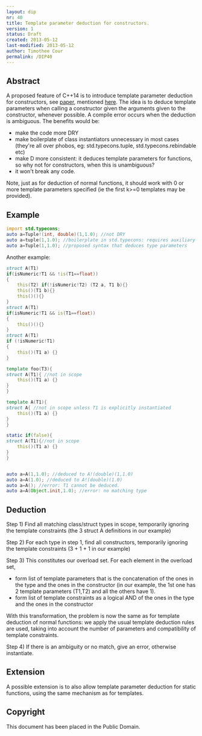 ```yaml
---
layout: dip
nr: 40
title: Template parameter deduction for constructors.
version: 1
status: Draft
created: 2013-05-12
last-modified: 2013-05-12
author: Timothee Cour
permalink: /DIP40
---
```


Abstract
--------

A proposed feature of C++14 is to introduce template parameter deduction
for constructors, see
[paper](http://www.open-std.org/JTC1/SC22/WG21/docs/papers/2013/n3602.html),
mentioned
[here](http://www.meetingcpp.com/index.php/br/items/a-look-at-c14-and-beyond-papers-part-4.html).
The idea is to deduce template parameters when calling a constructor
given the arguments given to the constructor, whenever possible. A
compile error occurs when the deduction is ambiguous. The benefits would
be:

-   make the code more DRY
-   make boilerplate of class instantiators unnecessary in most cases
    (they're all over phobos, eg: std.typecons.tuple,
    std.typecons.rebindable etc)
-   make D more consistent: it deduces template parameters for
    functions, so why not for constructors, when this is unambiguous?
-   it won't break any code.

Note, just as for deduction of normal functions, it should work with 0
or more template parameters specified (ie the first k&gt;=0 templates
may be provided).

Example
-------

```d
import std.typecons;
auto a=Tuple!(int, double)(1,1.0); //not DRY
auto a=tuple(1,1.0); //boilerplate in std.typecons: requires auxiliary class instantiator function 'tuple' just to allow this
auto a=Tuple(1,1.0); //proposed syntax that deduces type parameters
```

Another example:

```d
struct A(T1)
if(isNumeric!T1 && !is(T1==float))
{
    this(T2) if(!isNumeric!T2) (T2 a, T1 b){}
    this()(T1 b){}
    this()(){}
}
struct A(T1)
if(isNumeric!T1 && is(T1==float))
{
    this()(){}
}
struct A(T1)
if (!isNumeric!T1)
{
    this()(T1 a) {}
}

template foo(T3){
struct A(T1){ //not in scope
    this()(T1 a) {}
}
}

template A(T1){
struct A{ //not in scope unless T1 is explicitly instantiated
    this()(T1 a) {}
}
}

static if(false){ 
struct A(T1){//not in scope
    this()(T1 a) {}
}
}


auto a=A(1,1.0); //deduced to A!(double)(1,1.0)
auto a=A(1.0); //deduced to A!(double)(1.0)
auto a=A(); //error: T1 cannot be deduced.
auto a=A(Object.init,1.0); //error: no matching type
```

Deduction
---------

Step 1) Find all matching class/struct types in scope, temporarily
ignoring the template constraints (the 3 struct A definitions in our
example)

Step 2) For each type in step 1, find all constructors, temporarily
ignoring the template constraints (3 + 1 + 1 in our example)

Step 3) This constitutes our overload set. For each element in the
overload set,

-   form list of template parameters that is the concatenation of the
    ones in the type and the ones in the constructor (in our example,
    the 1st one has 2 template parameters (T1,T2) and all the others
    have 1).
-   form list of template constraints as a logical AND of the ones in
    the type and the ones in the constructor

With this transformation, the problem is now the same as for template
deduction of normal functions: we apply the usual template deduction
rules are used, taking into account the number of parameters and
compatibility of template constraints.

Step 4) If there is an ambiguity or no match, give an error, otherwise
instantiate.

Extension
---------

A possible extension is to also allow template parameter deduction for
static functions, using the same mechanism as for templates.

Copyright
---------

This document has been placed in the Public Domain.

